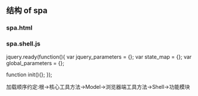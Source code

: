 ## 结构 of spa

### spa.html

<!doctype html>
<html>
  <head>
    <style src="spa.init.css"></style>
    <script src="spa.shell.js"></script>
   <script src="spa.main.js"></script>
  </head>
  <body>
    <div id="spa"></div>
  </body>
</html>

### spa.shell.js
jquery.ready(function(){
  var jquery_parameters = {};
  var state_map = {};
  var global_parameters = {};
  
 function init(){};
});



加载顺序约定:根->核心工具方法->Model->浏览器端工具方法->Shell->功能模块
